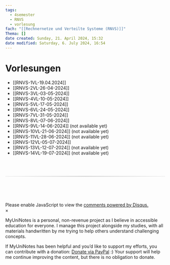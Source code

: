 ```yaml
---
tags:
  - 4semester
  - RNVS
  - vorlesung
fach: "[[Rechnernetze und Verteilte Systeme (RNVS)]]"
Thema: []
date created: Sunday, 21. April 2024, 15:32
date modified: Saturday, 6. July 2024, 16:54
---
```


# Vorlesungen

- [[RNVS-1VL-19.04.2024]]
- [[RNVS-2VL-26-04-2024]]
- [[RNVS-3VL-03-05-2024]]
- [[RNVS-4VL-10-05-2024]]
- [[RNVS-5VL-17-05-2024]]
- [[RNVS-6VL-24-05-2024]]
- [[RNVS-7VL-31-05-2024]]
- [[RNVS-8VL-07-06-2024]]
- [[RNVS-9VL-14-06-2024]] (not available yet)
- [[RNVS-10VL-21-06-2024]] (not available yet)
- [[RNVS-11VL-28-06-2024]] (not available yet)
- [[RNVS-12VL-05-07-2024]]
- [[RNVS-13VL-12-07-2024]] (not available yet)
- [[RNVS-14VL-19-07-2024]] (not available yet)

<!-- DISQUS SCRIPT COMMENT START -->

<hr style="border: none; height: 2px; background: linear-gradient(to right, #f0f0f0, #ccc, #f0f0f0); margin-top: 4rem; margin-bottom: 5rem;">
<div id="disqus_thread"></div>
<script>
    /**
    * RECOMMENDED CONFIGURATION VARIABLES: EDIT AND UNCOMMENT THE SECTION BELOW TO INSERT DYNAMIC VALUES FROM YOUR PLATFORM OR CMS.
    * LEARN WHY DEFINING THESE VARIABLES IS IMPORTANT: https://disqus.com/admin/universalcode/#configuration-variables */
    /*
    var disqus_config = function () {
    this.page.url = PAGE_URL; // Replace PAGE_URL with your page's canonical URL variable
    this.page.identifier = PAGE_IDENTIFIER; // Replace PAGE_IDENTIFIER with your page's unique identifier variable
    };
    */
    (function() { // DON'T EDIT BELOW THIS LINE
    var d = document, s = d.createElement('script');
    s.src = 'https://myuninotes.disqus.com/embed.js';
    s.setAttribute('data-timestamp', +new Date());
    (d.head || d.body).appendChild(s);
    })();
</script>
<noscript>Please enable JavaScript to view the <a href="https://disqus.com/?ref_noscript">comments powered by Disqus.</a></noscript>

<!-- DISQUS SCRIPT COMMENT END -->

<!-- Modal START -->
<div id="myModal" class="modal">
  <div class="modal-content">
    <span id="closeModal" class="close">&times;</span>
    <p class="modal-text">
      <span class="modal-highlight">MyUniNotes is a personal, non-revenue project as I believe in accessible education for everyone.</span> I manage this project alongside my studies, with all materials handwritten by me trying to help others understand challenging concepts.
    </p>
    <p class="modal-text">
      If MyUniNotes has been helpful and you’d like to support my efforts, <span class="modal-highlight"> you can contribute with a donation: <a class="modal-dono-link" href="https://paypal.me/myuninotes4u">Donate via PayPal</a> :) </span> Your support will help me continue improving the content, but there is no obligation to donate.
    </p>
  </div>
</div>

<script>
  // JavaScript to display the modal on page load
  document.addEventListener('DOMContentLoaded', function() {
    // Generate a random number between 1 and 1
    // Wanted it to load with a adjustable probability for every page load but did not work, as DOM is loaded only once. Therefore now loading it every time website is visited and DOM is loaded.
    const randomNumber = Math.floor(Math.random() * 1) + 1; 
    console.log(randomNumber)
    if (randomNumber === 1) {
      setTimeout(function() {
        const modal = document.getElementById('myModal');
        if (modal) {
          modal.classList.add('show');
        }
      }, 1000); // Adjust the delay as needed

      const closeModal = document.getElementById('closeModal');
      if (closeModal) {
        closeModal.addEventListener('click', function() {
          const modal = document.getElementById('myModal');
          if (modal) {
            modal.classList.remove('show');
          }
        });
      }
    } else {
      // Ensure the modal is hidden if the random number is not 1
      const modal = document.getElementById('myModal');
      if (modal) {
        modal.style.display = 'none';
      }
    }
  });
</script>
<!-- Modal END -->
